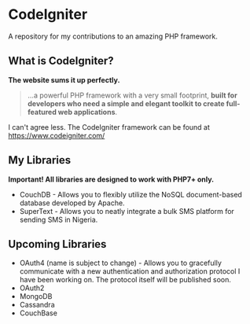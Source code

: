 # CodeIgniter
A repository for my contributions to an amazing PHP framework.

## What is CodeIgniter?
**The website sums it up perfectly.**
> ...a powerful PHP framework with a very small footprint, **built for developers who need a simple and elegant toolkit to create full-featured web applications**.

I can't agree less. The CodeIgniter framework can be found at https://www.codeigniter.com/

## My Libraries
**Important! All libraries are designed to work with PHP7+ only.**
- CouchDB - Allows you to flexibly utilize the NoSQL document-based database developed by Apache.
- SuperText - Allows you to neatly integrate a bulk SMS platform for sending SMS in Nigeria.

## Upcoming Libraries
- OAuth4 (name is subject to change) - Allows you to gracefully communicate with a new authentication and authorization protocol I have been working on. The protocol itself will be published soon.
- OAuth2
- MongoDB
- Cassandra
- CouchBase
